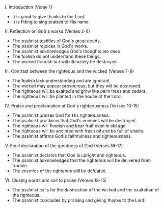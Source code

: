 I. Introduction (Verse 1)
- It is good to give thanks to the Lord.
- It is fitting to sing praises to His name.

II. Reflection on God's works (Verses 2-6)
- The psalmist testifies of God's great deeds.
- The psalmist rejoices in God's works.
- The psalmist acknowledges God's thoughts are deep.
- The foolish do not understand these things.
- The wicked flourish but will ultimately be destroyed.

III. Contrast between the righteous and the wicked (Verses 7-9)
- The foolish lack understanding and are ignorant.
- The wicked may appear prosperous, but they will be destroyed.
- The righteous will be exalted and grow like palm trees and cedars.
- The righteous will be planted in the house of the Lord.

IV. Praise and proclamation of God's righteousness (Verses 10-15)
- The psalmist praises God for His righteousness.
- The psalmist proclaims that God's enemies will be destroyed.
- The righteous will flourish and bear fruit even in old age.
- The righteous will be anointed with fresh oil and be full of vitality.
- The psalmist affirms God's faithfulness and righteousness.

V. Final declaration of the goodness of God (Verses 16-17)
- The psalmist declares that God is upright and righteous.
- The psalmist acknowledges that the righteous will be delivered from trouble.
- The enemies of the righteous will be defeated.

VI. Closing words and call to praise (Verses 18-15)
- The psalmist calls for the destruction of the wicked and the exaltation of the righteous.
- The psalmist concludes by praising and giving thanks to the Lord.
